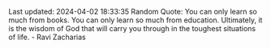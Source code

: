 Last updated: 2024-04-02 18:33:35
Random Quote: You can only learn so much from books. You can only learn so much from education. Ultimately, it is the wisdom of God that will carry you through in the toughest situations of life. - Ravi Zacharias